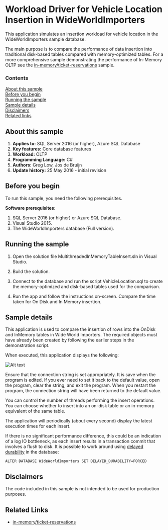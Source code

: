 # Workload Driver for Vehicle Location Insertion in WideWorldImporters

This application simulates an insertion workload for vehicle location in the WideWorldImporters sample database.

The main purpose is to compare the performance of data insertion into traditional disk-based tables compared with memory-optimized tables. For a more comprehensive sample demonstrating the performance of In-Memory OLTP see the [in-memory/ticket-reservations](/samples/features/in-memory/ticket-reservations) sample.

### Contents

[About this sample](#about-this-sample)<br/>
[Before you begin](#before-you-begin)<br/>
[Running the sample](#run-this-sample)<br/>
[Sample details](#sample-details)<br/>
[Disclaimers](#disclaimers)<br/>
[Related links](#related-links)<br/>


<a name=about-this-sample></a>

## About this sample

1. **Applies to:** SQL Server 2016 (or higher), Azure SQL Database
1. **Key features:** Core database features
1. **Workload:** OLTP
1. **Programming Language:** C#
1. **Authors:** Greg Low, Jos de Bruijn
1. **Update history:** 25 May 2016 - initial revision

<a name=before-you-begin></a>

## Before you begin

To run this sample, you need the following prerequisites.

**Software prerequisites:**

1. SQL Server 2016 (or higher) or Azure SQL Database.
2. Visual Studio 2015.
3. The WideWorldImporters database (Full version).

<a name=run-this-sample></a>

## Running the sample

1. Open the solution file MultithreadedInMemoryTableInsert.sln in Visual Studio.

2. Build the solution.

3. Connect to the database and run the script VehicleLocation.sql to create the memory-optimized and disk-based tables used for the comparison.

4. Run the app and follow the instructions on-screen. Compare the time taken for On Disk and In Memory insertion.

## Sample details

This application is used to compare the insertion of rows into the OnDisk and InMemory tables in Wide World Importers. The required objects must have already been created by following the earlier steps in the demonstration script.

When executed, this application displays the following:

![Alt text](/media/wide-world-importers-vehicle-location-insert-app.png "WideWorldImporters Vehicle Location Workload Simulation")

Ensure that the connection string is set appropriately. It is save when the program is edited. If you ever need to set it back to the default value, open the program, clear the string, and exit the program. When you restart the program, the connection string will have been returned to the default value.

You can control the number of threads performing the insert operations. You can choose whether to insert into an on-disk table or an in-memory equivalent of the same table.

The application will periodically (about every second) display the latest execution times for each insert.

If there is no significant performance difference, this could be an indication of a log IO bottleneck, as each insert results in a transaction commit that involves a flush to disk. It is possible to work around using [delayed durability](https://msdn.microsoft.com/library/dn449490.aspx) in the database:

	ALTER DATABASE WideWorldImporters SET DELAYED_DURABILITY=FORCED

<a name=disclaimers></a>

## Disclaimers
The code included in this sample is not intended to be used for production purposes.

<a name=related-links></a>

## Related Links

- [in-memory/ticket-reservations](/samples/features/in-memory/ticket-reservations)
